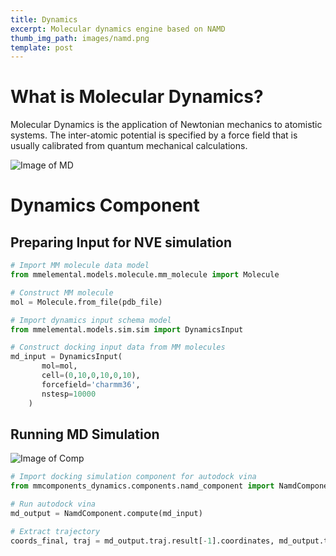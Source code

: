 ```yaml
---
title: Dynamics
excerpt: Molecular dynamics engine based on NAMD
thumb_img_path: images/namd.png
template: post
---
```

# What is Molecular Dynamics?
Molecular Dynamics is the application of Newtonian mechanics to atomistic systems. The inter-atomic potential is specified by a force field that is usually calibrated from quantum mechanical calculations.

![Image of MD](https://github.com/MolSSI/MMIC_dynamics/blob/master/mmic_dynamics/data/imgs/dynamics.png?raw=true)
    

# Dynamics Component
## Preparing Input for NVE simulation

```python
# Import MM molecule data model
from mmelemental.models.molecule.mm_molecule import Molecule

# Construct MM molecule
mol = Molecule.from_file(pdb_file)

# Import dynamics input schema model
from mmelemental.models.sim.sim import DynamicsInput

# Construct docking input data from MM molecules
md_input = DynamicsInput(
	   mol=mol,
	   cell=(0,10,0,10,0,10),
	   forcefield='charmm36',
	   nstesp=10000
	)
```

## Running MD Simulation
![Image of Comp](https://github.com/MolSSI/MMIC_dynamics/blob/master/mmic_dynamics/data/imgs/md.png?raw=true)

```python
# Import docking simulation component for autodock vina
from mmcomponents_dynamics.components.namd_component import NamdComponent

# Run autodock vina
md_output = NamdComponent.compute(md_input)

# Extract trajectory
coords_final, traj = md_output.traj.result[-1].coordinates, md_output.traj
```
